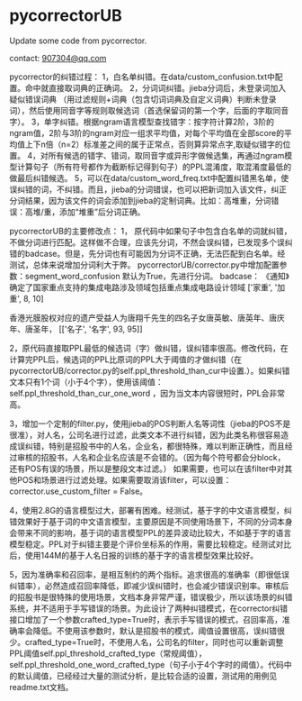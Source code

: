 # pycorrectorUB
Update some code from pycorrector.

contact: 907304@qq.com


pycorrector的纠错过程：
1，白名单纠错。在data/custom_confusion.txt中配置。命中就直接取词典的正确词。
2，分词词纠错。jieba分词后，未登录词加入疑似错误词典   （用过滤规则+词典（包含切词词典及自定义词典）判断未登录词），然后使用同音字等规则取候选词（首选保留词的第一个字，后面的字取同音字）。
3，单字纠错。根据ngram语言模型查找错字：按字符计算2阶，3阶的ngram值，2阶与3阶的ngram对应一组求平均值，对每个平均值在全部score的平均值上下n倍（n=2）标准差之间的属于正常点，否则算异常点字,取疑似错字的位置。
4，对所有候选的错字、错词，取同音字或异形字做候选集，再通过ngram模型计算句子（所有符号都作为截断标记得到句子）的PPL混淆度，取混淆度最低的做最后纠错候选。
5，可以在data/custom_word_freq.txt中配置纠错黑名单，使误纠错的词，不纠错。而且，jieba的分词错误，也可以把新词加入该文件，纠正分词结果，因为该文件的词会添加到jieba的定制词典。比如：高堆重，分词错误：高堆/重，添加“堆重”后分词正确。



pycorrectorUB的主要修改点：
1， 原代码中如果句子中包含白名单的词就纠错，不做分词进行匹配。这样做不合理，应该先分词，不然会误纠错，已发现多个误纠错的badcase。但是，先分词也有可能因为分词不正确，无法匹配到白名单。经测试，总体来说增加分词利大于弊。
pycorrectorUB/corrector.py中增加配置参数：segment_word_confusion 默认为True，先进行分词。
badcase：
《通知》确定了国家重点支持的集成电路涉及领域包括重点集成电路设计领域
['家重', '加重', 8, 10]

香港光膜股权对应的遗产受益人为唐翔千先生的四名子女唐英敏、唐英年、唐庆年、唐圣年，
[['名子', '名字', 93, 95]]

2，原代码直接取PPL最低的候选词（字）做纠错，误纠错率很高。修改代码，在计算完PPL后，候选词的PPL比原词的PPL大于阈值的才做纠错（在pycorrectorUB/corrector.py的self.ppl_threshold_than_cur中设置.）。如果纠错文本只有1个词（小于4个字），使用该阈值：self.ppl_threshold_than_cur_one_word ，因为当文本内容很短时，PPL会非常高。 

3，增加一个定制的filter.py，使用jieba的POS判断人名等词性（jieba的POS不是很准），对人名，公司名进行过滤，此类文本不进行纠错，因为此类名称很容易造成误纠错，特别是招股书中的人名，企业名，都很特殊，难以判断正确性，而且经过审核的招股书，人名和企业名应该是不会错的。（因为每个符号都会分block，还有POS有误的场景，所以是整段文本过滤。）
如果需要，也可以在该filter中对其他POS和场景进行过滤处理。如果需要取消该filter，可以设置：corrector.use_custom_filter = False。

4，使用2.8G的语言模型过大，部署有困难。经测试，基于字的中文语言模型，纠错效果好于基于词的中文语言模型，主要原因是不同使用场景下，不同的分词本身会带来不同的影响，基于词的语言模型PPL的差异波动比较大，不如基于字的语言模型稳定。PPL对于纠错主要是个评价坐标系的作用，需要比较稳定。经测试对比后，使用144M的基于人名日报的训练的基于字的语言模型效果比较好。

5，因为准确率和召回率，是相互制约的两个指标。追求很高的准确率（即很低误纠错率），必然造成召回率降低，即减少误纠错时，也会减少错误识别率。审核后的招股书是很特殊的使用场景，文档本身非常严谨，错误极少，所以该场景的纠错系统，并不适用于手写错误的场景。为此设计了两种纠错模式，在corrector纠错接口增加了一个参数crafted_type=True时，表示手写错误的模式，召回率高，准确率会降低。不使用该参数时，默认是招股书的模式，阈值设置很高，误纠错很少。crafted_type=True时，不使用人名，公司名的filter，同时也可以重新调整PPL阈值self.ppl_threshold_crafted_type（常规阈值），self.ppl_threshold_one_word_crafted_type（句子小于4个字时的阈值）。代码中的默认阈值，已经经过大量的测试分析，是比较合适的设置，测试用的用例见readme.txt文档。
